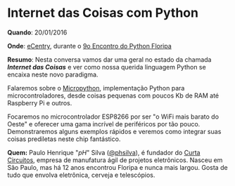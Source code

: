 Internet das Coisas com Python
==

**Quando**: 20/01/2016

**Onde**: [eCentry](http://ecentry.com/br/), durante o [9o Encontro do Python Floripa](https://plus.google.com/events/cbjb5h53nad5o07736m3qqephc4?authkey=CLyL1rSn4pCDeA)

**Resumo**: Nesta conversa vamos dar uma geral no estado da chamada ***Internet das Coisas*** e ver como nossa querida linguagem Python se encaixa neste novo paradigma.

Falaremos sobre o [Micropython](https://micropython.org/), implementação Python para microcontroladores, desde coisas pequenas com poucos Kb de RAM até Raspberry Pi e outros.

Focaremos no microcontrolador ESP8266 por ser "o WiFi mais barato do Oeste" e oferecer uma gama incrível de periféricos por tão pouco. Demonstraremos alguns exemplos rápidos e veremos como integrar suas coisas prediletas neste chip fantástico.

**Quem:** Paulo Henrique "*pH*" Silva ([@phsilva](https://twitter.com/phsilva)), é fundador do [Curta Circuitos](https://curtacircuitos.com.br), empresa de manufatura ágil de projetos eletrônicos. Nasceu em São Paulo, mas há 12 anos encontrou Floripa e nunca mais largou. Gosta de tudo que envolva eletrônica, cerveja e telescópios.
